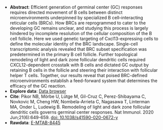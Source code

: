 * **Abstract**:
 Efficient generation of germinal center (GC) responses requires directed movement of B cells between distinct microenvironments underpinned by specialized B cell–interacting reticular cells (BRCs). How BRCs are reprogrammed to cater to the developing GC remains unclear, and studying this process is largely hindered by incomplete resolution of the cellular composition of the B cell follicle. Here we used genetic targeting of Cxcl13-expressing cells to define the molecular identity of the BRC landscape. Single-cell transcriptomic analysis revealed that BRC subset specification was predetermined in the primary B cell follicle. Further topological remodeling of light and dark zone follicular dendritic cells required CXCL12-dependent crosstalk with B cells and dictated GC output by retaining B cells in the follicle and steering their interaction with follicular helper T cells. Together, our results reveal that poised BRC-defined microenvironments establish a feed-forward system that determines the efficacy of the GC reaction.
* **Explore data**: [Data browser](http://213.167.225.152:3838/LN_GCreaction_DataBrowser/) 
* **Cite**: Pikor NB, Mörbe U, Lütge M, Gil-Cruz C, Perez-Shibayama C, Novkovic M, Cheng HW, Nombela-Arrieta C, Nagasawa T, Linterman MA, Onder L, Ludewig B. Remodeling of light and dark zone follicular dendritic cells governs germinal center responses. Nat Immunol. 2020 Jun;21(6):649-659. [doi: 10.1038/s41590-020-0672-y](https://doi.org/10.1038/s41590-020-0672-y)
* **Rawdata**: [E-MTAB-8445](https://www.ebi.ac.uk/arrayexpress/experiments/E-MTAB-8445/)